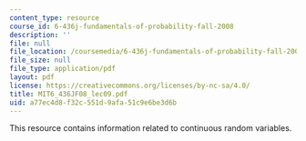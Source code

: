 ```yaml
---
content_type: resource
course_id: 6-436j-fundamentals-of-probability-fall-2008
description: ''
file: null
file_location: /coursemedia/6-436j-fundamentals-of-probability-fall-2008/a77ec4d8f32c551d9afa51c9e6be3d6b_MIT6_436JF08_lec09.pdf
file_size: null
file_type: application/pdf
layout: pdf
license: https://creativecommons.org/licenses/by-nc-sa/4.0/
title: MIT6_436JF08_lec09.pdf
uid: a77ec4d8-f32c-551d-9afa-51c9e6be3d6b
---
```

This resource contains information related to continuous random variables.